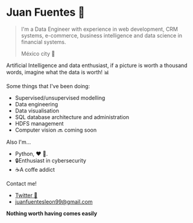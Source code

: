 # Juan Fuentes 👋
> I'm a Data Engineer with experience in web development, CRM systems, e-commerce, business intelligence and data science in financial systems.
> 
>México city  📍


Artificial Intelligence and data enthusiast, if a picture is worth a thousand words, imagine what the data is worth! 📊


Some things that I've been doing:

- Supervised/unsupervised modelling
- Data engineering
- Data visualisation
- SQL database architecture and administration
- HDFS management
- Computer vision 🔜 coming soon

Also I'm...

- Python, ❤️  🐍.
- 🔒Enthusiast in cybersecurity
- ☕️A coffe addict

Contact me!
- [Twitter 🐣](https://twitter.com/john024x)
- juanfuentesleon99@gmail.com

**Nothing worth having comes easily**
